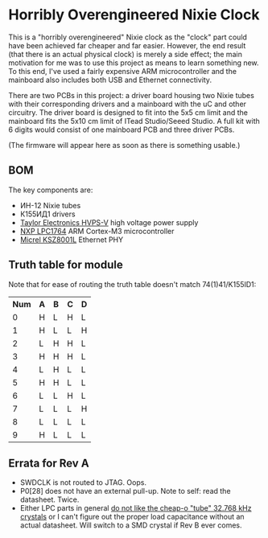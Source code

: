 # Horribly Overengineered Nixie Clock

This is a "horribly overengineered" Nixie clock as the "clock" part could have been achieved far cheaper
and far easier. However, the end result (that there is an actual physical clock) is merely a side effect;
the main motivation for me was to use this project as means to learn something new. To this end, I've used
a fairly expensive ARM microcontroller and the mainboard also includes both USB and Ethernet connectivity.

There are two PCBs in this project: a driver board housing two Nixie tubes with their corresponding drivers
and a mainboard with the uC and other circuitry. The driver board is designed to fit into the 5x5 cm limit
and the mainboard fits the 5x10 cm limit of ITead Studio/Seeed Studio. A full kit with 6 digits would consist
of one mainboard PCB and three driver PCBs.

(The firmware will appear here as soon as there is something usable.)

## BOM

The key components are:

  * ИН-12 Nixie tubes
  * К155ИД1 drivers
  * [Taylor Electronics HVPS-V](http://www.tayloredge.com/storefront/SmartNixie/PSU/index.html) high voltage power supply
  * [NXP LPC1764](http://ics.nxp.com/products/lpc1000/lpc17xx/~LPC1764/) ARM Cortex-M3 microcontroller
  * [Micrel KSZ8001L](http://www.micrel.com/page.do?page=product-info/fastether_trans.jsp) Ethernet PHY

## Truth table for module

Note that for ease of routing the truth table doesn't match 74(1)41/K155ID1:

<table>
  <tr><th>Num</th> <th>A</th> <th>B</th> <th>C</th> <th>D</th></tr>
  <tr><td>0</td><td>H</td><td>L</td><td>H</td><td>L</td></tr>
  <tr><td>1</td><td>H</td><td>L</td><td>L</td><td>H</td></tr>
  <tr><td>2</td><td>L</td><td>H</td><td>H</td><td>L</td></tr>
  <tr><td>3</td><td>H</td><td>H</td><td>H</td><td>L</td></tr>
  <tr><td>4</td><td>L</td><td>H</td><td>L</td><td>L</td></tr>
  <tr><td>5</td><td>H</td><td>H</td><td>L</td><td>L</td></tr>
  <tr><td>6</td><td>L</td><td>L</td><td>H</td><td>L</td></tr>
  <tr><td>7</td><td>L</td><td>L</td><td>L</td><td>H</td></tr>
  <tr><td>8</td><td>L</td><td>L</td><td>L</td><td>L</td></tr>
  <tr><td>9</td><td>H</td><td>L</td><td>L</td><td>L</td></tr>
</table>

## Errata for Rev A

  * SWDCLK is not routed to JTAG. Oops.
  * P0[28] does not have an external pull-up. Note to self: read the datasheet. Twice.
  * Either LPC parts in general [do not like the cheap-o "tube" 32.768 kHz crystals](http://mbed.org/forum/mbed/topic/1110/) or 
    I can't figure out the proper load capacitance without an actual datasheet. Will switch to a SMD crystal if Rev B ever comes.
